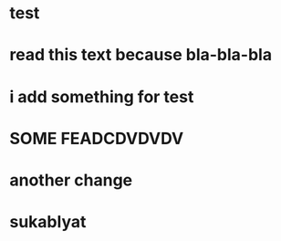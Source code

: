 # test
# read this text because bla-bla-bla
# i add something for test
# SOME FEADCDVDVDV
# another change
# sukablyat
